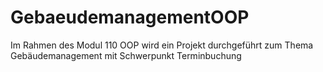 # GebaeudemanagementOOP
Im Rahmen des Modul 110 OOP wird ein Projekt durchgeführt zum Thema Gebäudemanagement mit Schwerpunkt Terminbuchung
